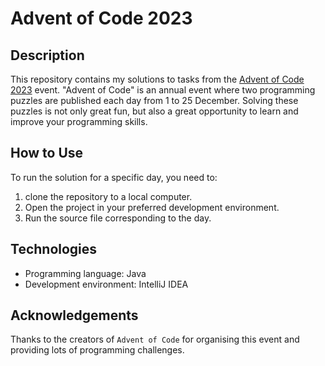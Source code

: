 # Advent of Code 2023

## Description
This repository contains my solutions to tasks from the [Advent of Code 2023](https://adventofcode.com/2023) event. "Advent of Code" is an annual event where two programming puzzles are published each day from 1 to 25 December. Solving these puzzles is not only great fun, but also a great opportunity to learn and improve your programming skills.

## How to Use

To run the solution for a specific day, you need to:
1. clone the repository to a local computer.
2. Open the project in your preferred development environment.
3. Run the source file corresponding to the day.

## Technologies

- Programming language: Java
- Development environment: IntelliJ IDEA

## Acknowledgements

Thanks to the creators of `Advent of Code` for organising this event and providing lots of programming challenges.
